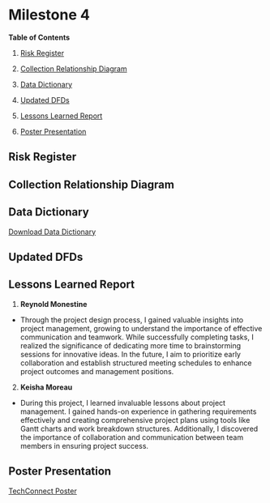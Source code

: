 
# Milestone 4

**Table of Contents**
1. [Risk Register](#risk-registers)

2. [Collection Relationship Diagram](#collection-relationship-diagram)
   
3. [Data Dictionary](#data-dictionary)
  
4. [Updated DFDs](#updated-dfds)

5. [Lessons Learned Report](#lessons-learned-report)

6. [Poster Presentation](#poster_presentation)


## Risk Register


## Collection Relationship Diagram



## Data Dictionary
[Download Data Dictionary](https://github.com/cis-famu/design-project-mmw-n/blob/main/Data%20Dictionary.docx)


## Updated DFDs


## Lessons Learned Report
1. **Reynold Monestine**
 - Through the project design process, I gained valuable insights into project management, growing to understand the importance of effective communication and teamwork. While successfully completing tasks, I realized the significance of dedicating more time to brainstorming sessions for innovative ideas. In the future, I aim to prioritize early collaboration and establish structured meeting schedules to enhance project outcomes and management positions.

2. **Keisha Moreau**
 -  During this project, I learned invaluable lessons about project management. I gained hands-on experience in gathering requirements effectively and creating comprehensive project plans using tools like Gantt charts and work breakdown structures. Additionally, I discovered the importance of collaboration and communication between team members in ensuring project success. 





## Poster Presentation
[TechConnect Poster]()


